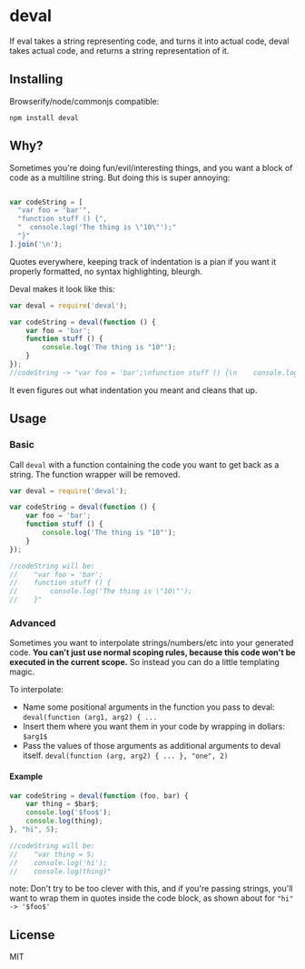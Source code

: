 # deval

If eval takes a string representing code, and turns it into actual code, deval takes actual code, and returns a string representation of it.

## Installing

Browserify/node/commonjs compatible:

```
npm install deval
```

## Why?

Sometimes you're doing fun/evil/interesting things, and you want a block of code as a multiline string. But doing this is super annoying:

```javascript

var codeString = [
  "var foo = 'bar'",
  "function stuff () {",
  "  console.log('The thing is \"10\"');"
  "}"
].join('\n');
```

Quotes everywhere, keeping track of indentation is a pian if you want it properly formatted, no syntax highlighting, bleurgh.

Deval makes it look like this:

```javascript
var deval = require('deval');

var codeString = deval(function () {
    var foo = 'bar';
    function stuff () {
        console.log('The thing is "10"');
    }
});
//codeString -> "var foo = 'bar';\nfunction stuff () {\n    console.log('The thing is \"10\"');\n}"
```

It even figures out what indentation you meant and cleans that up.

## Usage

### Basic

Call `deval` with a function containing the code you want to get back as a string. The function wrapper will be removed.

```javascript
var deval = require('deval');

var codeString = deval(function () {
    var foo = 'bar';
    function stuff () {
        console.log('The thing is "10"');
    }
});

//codeString will be:
//    "var foo = 'bar';
//    function stuff () {
//        console.log('The thing is \"10\"');
//    }"
```

### Advanced

Sometimes you want to interpolate strings/numbers/etc into your generated code. **You can't just use normal scoping rules, because this code won't be executed in the current scope.** So instead you can do a little templating magic.

To interpolate:

* Name some positional arguments in the function you pass to deval: `deval(function (arg1, arg2) { ...`
* Insert them where you want them in your code by wrapping in dollars: `$arg1$`
* Pass the values of those arguments as additional arguments to deval itself. `deval(function (arg, arg2) { ... }, "one", 2)`

#### Example

```javascript
var codeString = deval(function (foo, bar) {
    var thing = $bar$;
    console.log('$foo$');
    console.log(thing);
}, "hi", 5);

//codeString will be:
//    "var thing = 5;
//    console.log('hi');
//    console.log(thing)"
```

note: Don't try to be too clever with this, and if you're passing strings, you'll want to wrap them in quotes inside the code block, as shown about for `"hi" -> '$foo$'`

## License

MIT
